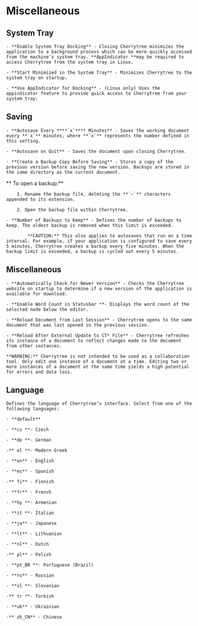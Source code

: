 
# Miscellaneous


 ## System Tray

	- **Enable System Tray Docking** - Closing Cherrytree minimizes the application to a background process which can be more quickly accessed from the machine’s system tray. **AppIndicator **may be required to access Cherrytree from the system tray in Linux.

	- **Start Minimized in the System Tray** - Minimizes Cherrytree to the system tray on startup.

	- **Use AppIndicator for Docking** - (Linux only) Uses the appindicator feature to provide quick access to Cherrytree from your system tray.

 ## Saving

	- **Autosave Every ****`x`**** Minutes** - Saves the working document every **`x`** minutes, where **`x`** represents the number defined in this setting.

	- **Autosave on Quit** - Saves the document upon closing Cherrytree.

	- **Create a Backup Copy Before Saving** - Stores a copy of the previous version before saving the new version. Backups are stored in the same directory as the current document.
	
**		To open a backup:**
	
		1. Rename the backup file, deleting the **`~`** characters appended to its extension.

		2. Open the backup file within Cherrytree.

	- **Number of Backups to Keep** - Defines the number of backups to keep. The oldest backup is removed when this limit is exceeded.

			**CAUTION:** This also applies to autosaves that run on a time interval. For example, if your application is configured to save every 5 minutes, Cherrytree creates a backup every five minutes. When the backup limit is exceeded, a backup is cycled out every 5 minutes.

 ## Miscellaneous

	- **Automatically Check for Newer Version** - Checks the Cherrytree website on startup to determine if a new version of the application is available for download.

	- **Enable Word Count in Statusbar **- Displays the word count of the selected node below the editor.

	- **Reload Document from Last Session** - Cherrytree opens to the same document that was last opened in the previous session.

	- **Reload After External Update to CT* File** - Cherrytree refreshes its instance of a document to reflect changes made to the document from other instances.

	**WARNING:** Cherrytree is not intended to be used as a collaboration tool. Only edit one instance of a document at a time. Editing two or more instances of a document at the same time yields a high potential for errors and data loss.

 ## Language

	Defines the language of Cherrytree’s interface. Select from one of the following languages:
	
	- **default**

	- **cs **- Czech

	- **de **- German

	-** el **- Modern Greek

	- **en** - English

	- **es** - Spanish

	-** fi** - Finnish

	- **fr** - French

	- **hy **- Armenian

	- **it **- Italian

	- **ja** - Japanese

	- **lt** - Lithuanian

	- **nl** - Dutch

	-** pl** - Polish

	- **pt_BR **- Portuguese (Brazil)

	- **ru** - Russian

	- **sl **- Slovenian

	-** tr **- Turkish

	- **uk** - Ukrainian

	-** zh_CN** - Chinese
